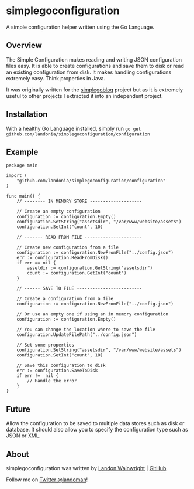# simplegoconfiguration

A simple configuration helper written using the Go Language.

## Overview

The Simple Configuration makes reading and writing JSON configuration files easy. It is 
able to create configurations and save them to disk or read an existing configuration from 
disk. It makes handling configurations extremely easy. Think properties in Java.

It was originally written for the [simplegoblog](https://github.com/landonia/simplegoblog) 
project but as it is extremely useful to other projects I extracted it into an independent project.

## Installation

With a healthy Go Language installed, simply run `go get github.com/landonia/simplegoconfiguration/configuration`

## Example
    
	package main

	import (
		"github.com/landonia/simplegoconfiguration/configuration"
	)

	func main() {	
		// -------- IN MEMORY STORE --------------------
	
		// Create an empty configuration
		configuration := configuration.Empty()
		configuration.SetString("assetsdir", "/var/www/website/assets")
		configuration.SetInt("count", 10)
		
		// ------- READ FROM FILE ----------------------
		
		// Create new configuration from a file
		configuration := configuration.NewFromFile("../config.json")
		err := configuration.ReadFromDisk()
		if err == nil {
			assetdir := configuration.GetString("assetsdir")
			count := configuration.GetInt("count")
		}
		
		// ------ SAVE TO FILE -------------------------
		
		// Create a configuration from a file
		configuration := configuration.NewFromFile("../config.json")
		
		// Or use an empty one if using an in memory configuration
		configuration := configuration.Empty()
		
		// You can change the location where to save the file
		configuration.UpdateFilePath("../config.json")
		
		// Set some properties
		configuration.SetString("assetsdir", "/var/www/website/assets")
		configuration.SetInt("count", 10)
		
		// Save this configuration to disk
		err := configuration.SaveToDisk
		if err !=  nil {
			// Handle the error
		}
	}
	
## Future

Allow the configuration to be saved to multiple data stores such as disk or database.
It should also allow you to specify the configuration type such as JSON or XML.

## About

simplegoconfiguration was written by [Landon Wainwright](http://www.landotube.com) | [GitHub](https://github.com/landonia). 

Follow me on [Twitter @landoman](http://www.twitter.com/landoman)!
